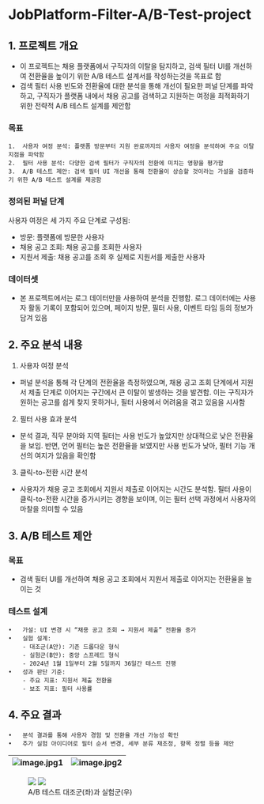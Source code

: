 # JobPlatform-Filter-A/B-Test-project

## 1. 프로젝트 개요


- 이 프로젝트는 채용 플랫폼에서 구직자의 이탈을 탐지하고, 검색 필터 UI를 개선하여 전환율을 높이기 위한 A/B 테스트 설계서를 작성하는것을 목표로 함
- 검색 필터 사용 빈도와 전환율에 대한 분석을 통해 개선이 필요한 퍼널 단계를 파악하고, 구직자가 플랫폼 내에서 채용 공고를 검색하고 지원하는 여정을 최적화하기 위한 전략적 A/B 테스트 설계를 제안함

### 목표

	1.	사용자 여정 분석: 플랫폼 방문부터 지원 완료까지의 사용자 여정을 분석하여 주요 이탈 지점을 파악함
	2.	필터 사용 분석: 다양한 검색 필터가 구직자의 전환에 미치는 영향을 평가함
	3.	A/B 테스트 제안: 검색 필터 UI 개선을 통해 전환율이 상승할 것이라는 가설을 검증하기 위한 A/B 테스트 설계를 제공함


### 정의된 퍼널 단계

사용자 여정은 세 가지 주요 단계로 구성됨:
- 방문: 플랫폼에 방문한 사용자
- 채용 공고 조회: 채용 공고를 조회한 사용자
- 지원서 제출: 채용 공고를 조회 후 실제로 지원서를 제출한 사용자


### 데이터셋

- 본 프로젝트에서는 로그 데이터만을 사용하여 분석을 진행함. 로그 데이터에는 사용자 활동 기록이 포함되어 있으며, 페이지 방문, 필터 사용, 이벤트 타임 등의 정보가 담겨 있음


## 2. 주요 분석 내용

1. 사용자 여정 분석

- 퍼널 분석을 통해 각 단계의 전환율을 측정하였으며, 채용 공고 조회 단계에서 지원서 제출 단계로 이어지는 구간에서 큰 이탈이 발생하는 것을 발견함. 이는 구직자가 원하는 공고를 쉽게 찾지 못하거나, 필터 사용에서 어려움을 겪고 있음을 시사함

2. 필터 사용 효과 분석

- 분석 결과, 직무 분야와 지역 필터는 사용 빈도가 높았지만 상대적으로 낮은 전환율을 보임. 반면, 언어 필터는 높은 전환율을 보였지만 사용 빈도가 낮아, 필터 기능 개선의 여지가 있음을 확인함

3. 클릭-to-전환 시간 분석

- 사용자가 채용 공고 조회에서 지원서 제출로 이어지는 시간도 분석함. 필터 사용이 클릭-to-전환 시간을 증가시키는 경향을 보이며, 이는 필터 선택 과정에서 사용자의 마찰을 의미할 수 있음


## 3. A/B 테스트 제안

### 목표

- 검색 필터 UI를 개선하여 채용 공고 조회에서 지원서 제출로 이어지는 전환율을 높이는 것

### 테스트 설계

	•	가설: UI 변경 시 “채용 공고 조회 → 지원서 제출” 전환율 증가
	•	실험 설계:
		- 대조군(A안): 기존 드롭다운 형식
		- 실험군(B안): 중앙 스프레드 형식
		- 2024년 1월 1일부터 2월 5일까지 36일간 테스트 진행
	•	성과 판단 기준:
		- 주요 지표: 지원서 제출 전환율
		- 보조 지표: 필터 사용률

## 4. 주요 결과

	•	분석 결과를 통해 사용자 경험 및 전환율 개선 가능성 확인
	•	추가 실험 아이디어로 필터 순서 변경, 세부 분류 재조정, 항목 정렬 등을 제안

![image.jpg1](https://steemitimages.com/0x0/https://static.tasteem.io/uploads/image/image/7289/content_994dbe3f-631b-4f76-9ee1-751c87c668dd.jpeg) |![image.jpg2](https://steemitimages.com/0x0/https://static.tasteem.io/uploads/image/image/7293/content_994dbe3f-631b-4f76-9ee1-751c87c668dd.jpeg)
--- | --- | 
<figure class="half">  
	<a href="link"><img src="https://github.com/user-attachments/assets/fb50ca2d-964b-40bf-8607-ff801da7f5df"></a>  
	<a href="link"><img src="https://github.com/user-attachments/assets/fb2bdcd1-8a19-4b7d-99f1-e0fd1c38bd05"></a>  
	<figcaption>A/B 테스트 대조군(좌)과 실험군(우)
</figcaption></figure>
